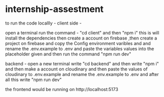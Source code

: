 # internship-assestment
to run the code locallly -
client side -

open a terminal run the command -  "cd client" and then  "npm i" this is will install the dependencies
then create a account on firebase ,then create a project on firebase and copy the Config environment varibles and  and rename the .env.example to .env and paste the variables values into the placeholder given and then run the command "npm run dev"


backend -
open a new terminal write "cd backend" and then write "npm i" and then make a account on cloudinary and then paste the values of cloudinary to .env.example and rename the .env.example to .env and after all this write "npm run dev"


the frontend would be running on http://localhost:5173
